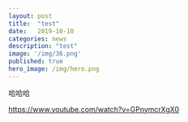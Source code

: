 ```yaml
---
layout: post
title:  "test"
date:   2019-10-10
categories: news
description: "test"
image: '/img/36.png'
published: true
hero_image: /img/hero.png
---
```


哈哈哈

https://www.youtube.com/watch?v=GPnymcrXgX0